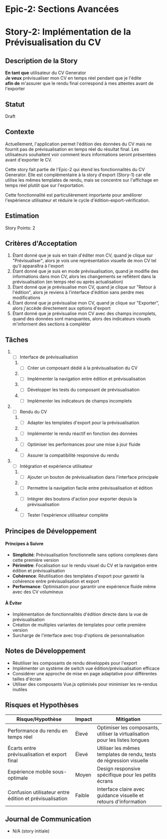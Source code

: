 # Epic-2: Sections Avancées

# Story-2: Implémentation de la Prévisualisation du CV

## Description de la Story

**En tant que** utilisateur du CV Generator  
**Je veux** prévisualiser mon CV en temps réel pendant que je l'édite  
**afin de** m'assurer que le rendu final correspond à mes attentes avant de l'exporter

## Statut

Draft

## Contexte

Actuellement, l'application permet l'édition des données du CV mais ne fournit pas de prévisualisation en temps réel du résultat final. Les utilisateurs souhaitent voir comment leurs informations seront présentées avant d'exporter le CV.

Cette story fait partie de l'Epic-2 qui étend les fonctionnalités du CV Generator. Elle est complémentaire à la story d'export (Story-1) car elle utilise les mêmes templates de rendu, mais se concentre sur l'affichage en temps réel plutôt que sur l'exportation.

Cette fonctionnalité est particulièrement importante pour améliorer l'expérience utilisateur et réduire le cycle d'édition-export-vérification.

## Estimation

Story Points: 2

## Critères d'Acceptation

1. Étant donné que je suis en train d'éditer mon CV, quand je clique sur "Prévisualiser", alors je vois une représentation visuelle de mon CV tel qu'il apparaîtra à l'export
2. Étant donné que je suis en mode prévisualisation, quand je modifie des informations dans mon CV, alors les changements se reflètent dans la prévisualisation (en temps réel ou après actualisation)
3. Étant donné que je prévisualise mon CV, quand je clique sur "Retour à l'édition", alors je reviens à l'interface d'édition sans perdre mes modifications
4. Étant donné que je prévisualise mon CV, quand je clique sur "Exporter", alors j'accède directement aux options d'export
5. Étant donné que je prévisualise mon CV avec des champs incomplets, quand des données sont manquantes, alors des indicateurs visuels m'informent des sections à compléter

## Tâches

1. - [ ] Interface de prévisualisation

   1. - [ ] Créer un composant dédié à la prévisualisation du CV
   2. - [ ] Implémenter la navigation entre édition et prévisualisation
   3. - [ ] Développer les tests du composant de prévisualisation
   4. - [ ] Implémenter les indicateurs de champs incomplets

2. - [ ] Rendu du CV

   1. - [ ] Adapter les templates d'export pour la prévisualisation
   2. - [ ] Implémenter le rendu réactif en fonction des données
   3. - [ ] Optimiser les performances pour une mise à jour fluide
   4. - [ ] Assurer la compatibilité responsive du rendu

3. - [ ] Intégration et expérience utilisateur
   1. - [ ] Ajouter un bouton de prévisualisation dans l'interface principale
   2. - [ ] Permettre la navigation facile entre prévisualisation et édition
   3. - [ ] Intégrer des boutons d'action pour exporter depuis la prévisualisation
   4. - [ ] Tester l'expérience utilisateur complète

## Principes de Développement

#### Principes à Suivre

- **Simplicité**: Prévisualisation fonctionnelle sans options complexes dans cette première version
- **Périmètre**: Focalisation sur le rendu visuel du CV et la navigation entre édition et prévisualisation
- **Cohérence**: Réutilisation des templates d'export pour garantir la cohérence entre prévisualisation et export
- **Performance**: Optimisation pour garantir une expérience fluide même avec des CV volumineux

#### À Éviter

- Implémentation de fonctionnalités d'édition directe dans la vue de prévisualisation
- Création de multiples variantes de templates pour cette première version
- Surcharge de l'interface avec trop d'options de personnalisation

## Notes de Développement

- Réutiliser les composants de rendu développés pour l'export
- Implémenter un système de switch vue édition/prévisualisation efficace
- Considérer une approche de mise en page adaptative pour différentes tailles d'écran
- Utiliser des composants Vue.js optimisés pour minimiser les re-rendus inutiles

## Risques et Hypothèses

| Risque/Hypothèse                                        | Impact | Mitigation                                                                   |
| ------------------------------------------------------- | ------ | ---------------------------------------------------------------------------- |
| Performance du rendu en temps réel                      | Élevé  | Optimiser les composants, utiliser la virtualisation pour les listes longues |
| Écarts entre prévisualisation et export final           | Élevé  | Utiliser les mêmes templates de rendu, tests de régression visuelle          |
| Expérience mobile sous-optimale                         | Moyen  | Design responsive spécifique pour les petits écrans                          |
| Confusion utilisateur entre édition et prévisualisation | Faible | Interface claire avec guidance visuelle et retours d'information             |

## Journal de Communication

- N/A (story initiale)

